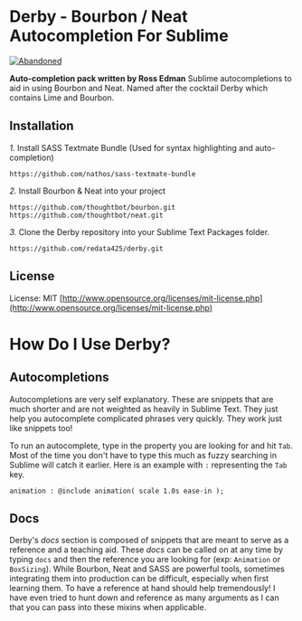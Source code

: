 Derby - Bourbon / Neat Autocompletion For Sublime
=================================================

[![Abandoned](https://img.shields.io/badge/project-abandoned-red.svg?style=flat)](https://packagecontrol.io/installation)

__Auto-completion pack written by Ross Edman__
Sublime autocompletions to aid in using Bourbon and Neat.
Named after the cocktail Derby which contains Lime and Bourbon.

## Installation

*1.*  Install SASS Textmate Bundle (Used for syntax highlighting and auto-completion)
	
	https://github.com/nathos/sass-textmate-bundle

*2.*  Install Bourbon & Neat into your project
	
	https://github.com/thoughtbot/bourbon.git
	https://github.com/thoughtbot/neat.git

*3.*  Clone the Derby repository into your Sublime Text Packages folder.

    https://github.com/redata425/derby.git


## License
License: MIT [http://www.opensource.org/licenses/mit-license.php](http://www.opensource.org/licenses/mit-license.php)

How Do I Use Derby?
===================

## Autocompletions

Autocompletions are very self explanatory. These are snippets that are much shorter and are not weighted as heavily in Sublime Text. They just help you autocomplete complicated phrases very quickly. They work just like snippets too!

To run an autocomplete, type in the property you are looking for and hit `Tab`. Most of the time you don't have to type this much as fuzzy searching in Sublime will catch it earlier. Here is an example with `:` representing the `Tab` key.
	
	animation : @include animation( scale 1.0s ease-in );

## Docs

Derby's *docs* section is composed of snippets that are meant to serve as a reference and a teaching aid. These *docs* can be called on at any time by typing `docs` and then the reference you are looking for (exp: `Animation` or `BoxSizing`). While Bourbon, Neat and SASS are powerful tools, sometimes integrating them into production can be difficult, especially when first learning them. To have a reference at hand should help tremendously! I have even tried to hunt down and reference as many arguments as I can that you can pass into these mixins when applicable.
